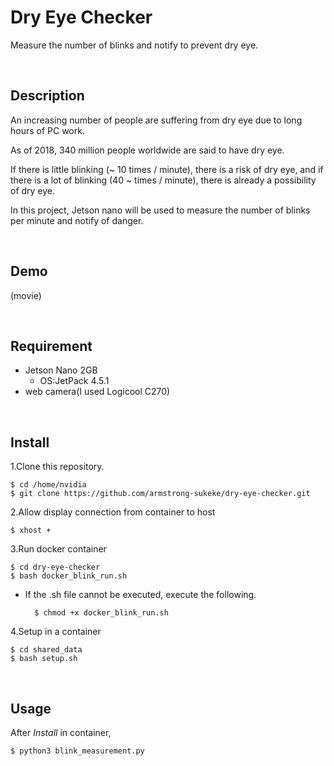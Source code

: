 # Dry Eye Checker

Measure the number of blinks and notify to prevent dry eye.



<br>


## Description
An increasing number of people are suffering from dry eye due to long hours of PC work.

As of 2018, 340 million people worldwide are said to have dry eye.

If there is little blinking (~ 10 times / minute), there is a risk of dry eye, and if there is a lot of blinking (40 ~ times / minute), there is already a possibility of dry eye.

In this project, Jetson nano will be used to measure the number of blinks per minute and notify of danger.

<br>


## Demo
(movie)

<br>


## Requirement
- Jetson Nano 2GB
    - OS:JetPack 4.5.1
- web camera(I used Logicool C270)

<br>

## Install
1.Clone this repository.

    $ cd /home/nvidia
    $ git clone https://github.com/armstrong-sukeke/dry-eye-checker.git
    
2.Allow display connection from container to host

    $ xhost +

3.Run docker container

    $ cd dry-eye-checker
    $ bash docker_blink_run.sh

- If the .sh file cannot be executed, execute the following.

        $ chmod +x docker_blink_run.sh

4.Setup in a container

    $ cd shared_data
    $ bash setup.sh


<br>

## Usage
After *Install* in container,

    $ python3 blink_measurement.py


<br>
